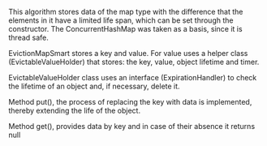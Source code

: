This algorithm stores data of the map type with the difference that the elements in it have a limited life span,
which can be set through the constructor.
The ConcurrentHashMap was taken as a basis, since it is thread safe.

EvictionMapSmart stores a key and value. For value uses a helper class (EvictableValueHolder) that stores:
the key, value, object lifetime and timer.

EvictableValueHolder class uses an interface (ExpirationHandler) to check the lifetime of an object and, if necessary, delete it.

Method put(), the process of replacing the key with data is implemented, thereby extending the life of the object.

Method get(), provides data by key and in case of their absence it returns null